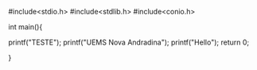 #include<stdio.h>
#include<stdlib.h>
#include<conio.h>

int main(){

printf("TESTE");
printf("UEMS Nova Andradina");
printf("Hello");
return 0;

}
